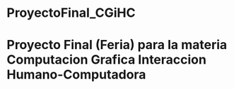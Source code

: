 # ProyectoFinal_CGiHC

# Proyecto Final (Feria) para la materia Computacion Grafica Interaccion Humano-Computadora